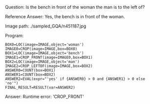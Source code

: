 Question: Is the bench in front of the woman the man is to the left of?

Reference Answer: Yes, the bench is in front of the woman.

Image path: ./sampled_GQA/n451187.jpg

Program:

```
BOX0=LOC(image=IMAGE,object='woman')
IMAGE0=CROP(image=IMAGE,box=BOX0)
BOX1=LOC(image=IMAGE,object='bench')
IMAGE1=CROP_FRONT(image=IMAGE0,box=BOX1)
BOX2=LOC(image=IMAGE,object='man')
IMAGE2=CROP_LEFTOF(image=IMAGE,box=BOX2)
ANSWER0=COUNT(box=BOX1)
ANSWER1=COUNT(box=BOX2)
ANSWER2=EVAL(expr="'yes' if {ANSWER0} > 0 and {ANSWER1} > 0 else 'no'")
FINAL_RESULT=RESULT(var=ANSWER2)
```
Answer: Runtime error: 'CROP_FRONT'

